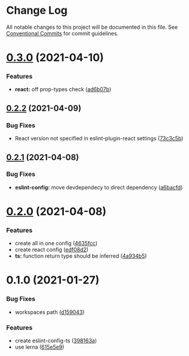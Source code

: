 # Change Log

All notable changes to this project will be documented in this file.
See [Conventional Commits](https://conventionalcommits.org) for commit guidelines.

# [0.3.0](https://github.com/izayl/eslint-config/compare/v0.2.2...v0.3.0) (2021-04-10)


### Features

* **react:** off prop-types check ([ad6b07b](https://github.com/izayl/eslint-config/commit/ad6b07b22c11f31cebd50a9908f3e170c2067ff3))





## [0.2.2](https://github.com/izayl/eslint-config/compare/v0.2.1...v0.2.2) (2021-04-09)


### Bug Fixes

* React version not specified in eslint-plugin-react settings ([73c3c5b](https://github.com/izayl/eslint-config/commit/73c3c5b255aab040e6d6ef0a096a2412b44cebaa))





## [0.2.1](https://github.com/izayl/eslint-config/compare/v0.2.0...v0.2.1) (2021-04-08)


### Bug Fixes

* **eslint-config:** move devdependecy to direct dependency ([a6bacfd](https://github.com/izayl/eslint-config/commit/a6bacfdb9bc6da450d19499be46c5f733ba41001))





# [0.2.0](https://github.com/izayl/eslint-config/compare/v0.1.0...v0.2.0) (2021-04-08)


### Features

* create all in one config ([4635fcc](https://github.com/izayl/eslint-config/commit/4635fcccbff8d566fc66c0f4b865a58c605f6d26))
* create react config ([edf08d2](https://github.com/izayl/eslint-config/commit/edf08d2bc7fcf5d238182a0efd5c5aa2417a044b))
* **ts:** function return type should be inferred ([4a934b5](https://github.com/izayl/eslint-config/commit/4a934b5f7dc69b89a03ac067f8a8ee782d5a19e2))





# 0.1.0 (2021-01-27)


### Bug Fixes

* workspaces path ([d159043](https://github.com/izayl/eslint-config/commit/d159043d67d77d789a316c7db9781a82cb26d06a))


### Features

* create eslint-config-ts ([398163a](https://github.com/izayl/eslint-config/commit/398163ae6f24d77385fd2843e271cb012dd2f486))
* use lerna ([615e5e9](https://github.com/izayl/eslint-config/commit/615e5e96daf8dd0a7c77d122d8def4fa7407942e))
